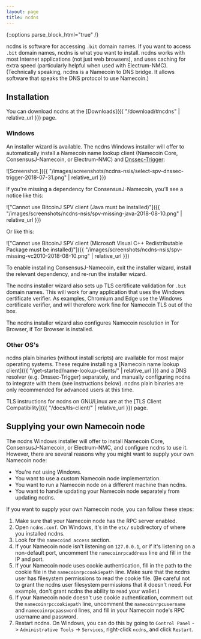 ```yaml
---
layout: page
title: ncdns
---
```


{::options parse_block_html="true" /}

ncdns is software for accessing `.bit` domain names.  If you want to access `.bit` domain names, ncdns is what you want to install.  ncdns works with most Internet applications (not just web browsers), and uses caching for extra speed (particularly helpful when used with Electrum-NMC).  (Technically speaking, ncdns is a Namecoin to DNS bridge.  It allows software that speaks the DNS protocol to use Namecoin.)

## Installation

You can download ncdns at the [Downloads]({{ "/download/#ncdns" | relative_url }}) page.

### Windows

An installer wizard is available.  The ncdns Windows installer will offer to automatically install a Namecoin name lookup client (Namecoin Core, ConsensusJ-Namecoin, or Electrum-NMC) and [Dnssec-Trigger](https://www.nlnetlabs.nl/projects/dnssec-trigger/):

![Screenshot.]({{ "/images/screenshots/ncdns-nsis/select-spv-dnssec-trigger-2018-07-31.png" | relative_url }})

If you're missing a dependency for ConsensusJ-Namecoin, you'll see a notice like this:

!["Cannot use BitcoinJ SPV client (Java must be installed)"]({{ "/images/screenshots/ncdns-nsis/spv-missing-java-2018-08-10.png" | relative_url }})

Or like this:

!["Cannot use BitcoinJ SPV client (Microsoft Visual C++ Redistributable Package must be installed)"]({{ "/images/screenshots/ncdns-nsis/spv-missing-vc2010-2018-08-10.png" | relative_url }})

To enable installing ConsensusJ-Namecoin, exit the installer wizard, install the relevant dependency, and re-run the installer wizard.

The ncdns installer wizard also sets up TLS certificate validation for `.bit` domain names.  This will work for any application that uses the Windows certificate verifier.  As examples, Chromium and Edge use the Windows certificate verifier, and will therefore work fine for Namecoin TLS out of the box.

The ncdns installer wizard also configures Namecoin resolution in Tor Browser, if Tor Browser is installed.

### Other OS's

ncdns plain binaries (without install scripts) are available for most major operating systems.  These require installing a [Namecoin name lookup client]({{ "/get-started/name-lookup-clients/" | relative_url }}) and a DNS resolver (e.g. Dnssec-Trigger) separately, and manually configuring ncdns to integrate with them (see instructions below).  ncdns plain binaries are only recommended for advanced users at this time.

TLS instructions for ncdns on GNU/Linux are at the [TLS Client Compatibility]({{ "/docs/tls-client/" | relative_url }}) page.

## Supplying your own Namecoin node

The ncdns Windows installer will offer to install Namecoin Core, ConsensusJ-Namecoin, or Electrum-NMC, and configure ncdns to use it.  However, there are several reasons why you might want to supply your own Namecoin node:

* You're not using Windows.
* You want to use a custom Namecoin node implementation.
* You want to run a Namecoin node on a different machine than ncdns.
* You want to handle updating your Namecoin node separately from updating ncdns.

If you want to supply your own Namecoin node, you can follow these steps:

1. Make sure that your Namecoin node has the RPC server enabled.
2. Open `ncdns.conf`.  On Windows, it's in the `etc/` subdirectory of where you installed ncdns.
3. Look for the `namecoind access` section.
4. If your Namecoin node isn't listening on `127.0.0.1`, or if it's listening on a non-default port, uncomment the `namecoinrpcaddress` line and fill in the IP and port.
5. If your Namecoin node uses cookie authentication, fill in the path to the cookie file in the `namecoinrpccookiepath` line.  Make sure that the ncdns user has filesystem permissions to read the cookie file.  (Be careful not to grant the ncdns user filesystem permissions that it doesn't need.  For example, don't grant ncdns the ability to read your wallet.)
6. If your Namecoin node doesn't use cookie authentication, comment out the `namecoinrpccookiepath` line, uncomment the `namecoinrpcusername` and `namecoinrpcpassword` lines, and fill in your Namecoin node's RPC username and password.
7. Restart ncdns.  On Windows, you can do this by going to `Control Panel` -> `Administrative Tools` -> `Services`, right-click `ncdns`, and click `Restart`.
